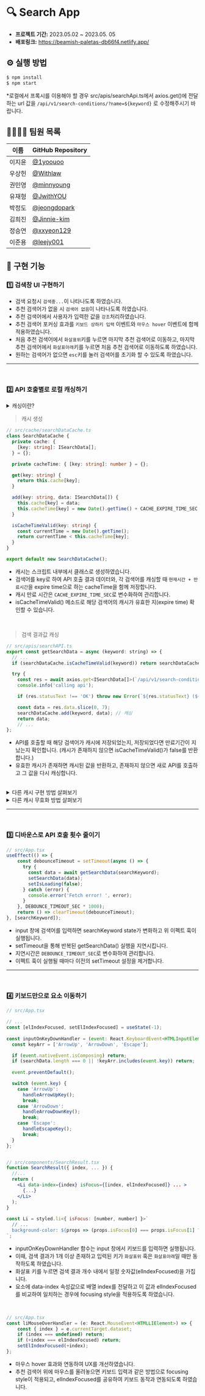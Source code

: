 
# 🔍 Search App
- **프로젝트 기간:** 2023.05.02 ~ 2023.05. 05
- **배포링크:** https://beamish-paletas-db66f4.netlify.app/


## ⚙️ 실행 방법

```bash
$ npm install
$ npm start
```
*로컬에서 프록시를 이용해야 할 경우 src/apis/searchApi.ts에서 axios.get()에 전달하는 url 값을 `/api/v1/search-conditions/?name=${keyword}` 로 수정해주시기 바랍니다.


## 👨‍💻👩‍💻 팀원 목록

| 이름   | GitHub Repository                                       |
| ------ | ------------------------------------------------------ |
| 이지윤 | [@1yoouoo](https://github.com/1yoouoo)                   |
| 우상헌 | [@Withlaw](https://github.com/Withlaw)                   |
| 권민영 | [@minnyoung](https://github.com/minnyoung)               |
| 유재형 | [@JwithYOU](https://github.com/JwithYOU)                 |
| 박정도 | [@jeongdopark](https://github.com/jeongdopark)           |
| 김희진 | [@Jinnie-kim](https://github.com/Jinnie-kim)             |
| 정승연 | [@xxyeon129](https://github.com/xxyeon129)               |
| 이준용 | [@leejy001](https://github.com/leejy001)                 |


## 🚀 구현 기능

### 1️⃣ 검색창 UI 구현하기


- 검색 요청시 `검색중...`이 나타나도록 하였습니다.
- 추천 검색어가 없을 시 `검색어 없음`이 나타나도록 하였습니다.
- 추천 검색어에서 사용자가 입력한 값을 `강조`처리하였습니다.
- 추천 검색어 포커싱 효과를 `키보드 상하키 입력` 이벤트와 `마우스 hover` 이벤트에 함께 적용하였습니다.
- 처음 추천 검색어에서 `화살표위`키를 누르면 마지막 추천 검색어로 이동하고, 마지막 추천 검색어에서 `화살표아래`키를 누르면 처음 추천 검색어로 이동하도록 하였습니다.
- 원하는 검색어가 없으면 `esc`키를 눌러 검색어를 초기화 할 수 있도록 하였습니다.

---

<br />

### 2️⃣ API 호출별로 로컬 캐싱하기

<details>
<summary>캐싱이란?</summary>
<div>

- 캐싱은 파일 복사본을 캐시 또는 임시 저장 위치에 저장하여 보다 빠르게 액세스할 수 있도록 하는 프로세스입니다.


  
#### 캐싱의 이점

- 캐싱을 사용하면 처리량을 크게 높이고 백엔드 데이터베이스와 관련한 데이터 검색 지연 시간을 줄일 수 있으므로 애플리케이션의 **전반적인 성능이 향상**됩니다. 
- 모든 클라이언트를 서비스할 필요가 없어지므로 **서버의 부하를 완화**합니다.
- 캐싱을 사용하면 이전에 검색하거나 계산한 데이터를 효율적으로 **재사용**할 수 있습니다.

</div>
</details>


> 캐시 생성


```ts
// src/cache/searchDataCache.ts
class SearchDataCache {
  private cache: {
    [key: string]: ISearchData[];
  } = {};

  private cacheTime: { [key: string]: number } = {};

  get(key: string) {
    return this.cache[key];
  }

  add(key: string, data: ISearchData[]) {
    this.cache[key] = data;
    this.cacheTime[key] = new Date().getTime() + CACHE_EXPIRE_TIME_SEC * 1000;
  }

  isCacheTimeValid(key: string) {
    const currentTime = new Date().getTime();
    return currentTime < this.cacheTime[key];
  }
}

export default new SearchDataCache();
```
- 캐시는 스크립트 내부에서 클래스로 생성하였습니다.
- 검색어를 key로 하여 API 호출 결과 데이터와, 각 검색어를 캐싱할 때 `현재시간 + 만료시간`을 expire time으로 하는 cacheTime을 함께 저장합니다.
- 캐시 만료 시간은 `CACHE_EXPIRE_TIME_SEC`로 변수화하여 관리합니다.
- isCacheTimeValid() 메소드로 해당 검색어의 캐시가 유효한 지(expire time) 확인할 수 있습니다.

<br />

> 검색 결과값 캐싱
```jsx
// src/apis/searchAPI.ts
export const getSearchData = async (keyword: string) => {
  // ...
  if (searchDataCache.isCacheTimeValid(keyword)) return searchDataCache.get(keyword); // 캐시 확인

  try {
    const res = await axios.get<ISearchData[]>(`/api/v1/search-conditions/?name=${keyword}`);
    console.info('calling api');

    if (res.statusText !== 'OK') throw new Error(`${res.statusText} (${res.status})`);

    const data = res.data.slice(0, 7);
    searchDataCache.add(keyword, data); // 캐싱
    return data;
    // ...
};
```
- API를 호출할 때 해당 검색어가 캐시에 저장되었는지, 저장되었다면 만료기간이 지났는지 확인합니다. (캐시가 존재하지 않으면 isCacheTimeValid()가 false를 반환합니다.)
- 유효한 캐시가 존재하면 캐시된 값을 반환하고, 존재하지 않으면 새로 API를 호출하고 그 값을 다시 캐싱합니다.

<br />

<details>
<summary>다른 캐시 구현 방법 살펴보기</summary>
<div>
  
<br />
  
> cache API 사용
  
```tsx
import axios from 'axios';

const CAHCE_NAME = 'search-result';

export const getSearchResult = async (word: string) => {
  const URL = `/api/v1/search-conditions/?name=${word}`;
  const cachedData = await caches.match(URL);

  if (word.trim().length === 0) return [];

  if (cachedData) {
    const cachedDataList = await cachedData.json();
    return cachedDataList.slice(0, 7);
  }

  try {
    const res = await axios.get(URL);

    console.info('calling api', res);

    if (res.status !== 200) return;

    caches.open(CAHCE_NAME).then(cache => {
      cache.add(URL);
    });

    const result = res.data.slice(0, 7);

    return result;
  } catch (error) {
    console.error(error);
  }
};
```
  <br />
  
  > Local Storage 사용
  
  ```ts
export const getSearchWord = async (word: string) => {
  if (word === '') return [];
  const checkCache: string | null = localStorage.getItem(word);

  if (!checkCache) {
    console.info('api 호출');
    const response = await axios.get(API_URL, { params: { name: word } });
    const setData = {
      data: response.data,
      expireTime: new Date().getTime() + EXPIRE_TIME,
    };

    localStorage.setItem(word, JSON.stringify(setData));
    return response.data;
  } else {
    return JSON.parse(checkCache).data;
  }
};
```

<br />
  
  > useCache 커스텀 훅 생성
  
```ts
import { useState } from 'react';
import { SearchResultTypes } from '../types/search';
import { CacheType } from '../types/cache';
import { ONE_MINUTE } from '../constants';

export const useCache = () => {
  const [cache, setCache] = useState<CacheType[]>([]);

  const addCache = (key: string, value: SearchResultTypes[]) => {
    const newCache: CacheType = { key, value };
    setCache(prev => [...prev, newCache]);

    setTimeout(() => {
      setCache(prev => prev.filter(item => item.key !== newCache.key));
    }, ONE_MINUTE);
  };

  const getCache = (key: string) => {
    const curCache = cache.find(item => item.key === key);
    return curCache ? curCache.value : null;
  };

  return { addCache, getCache };
};

export default useCache;
  
// useCache 적용
const handleFetchSearchResult = async () => {
  // ...
  const data = getCache(search);
  if (data !== null) {
    setSearchResult(data);
    setIndex(-1);
    return;
  }
  const { data: result } = await searchApi(debouncedSearch);
  addCache(search, result);
  setSearchResult(result);
  setIndex(-1);
};
```
  
  

</div>
</details>


<details>
<summary>다른 캐시 무효화 방법 살펴보기</summary>
<div>

  
<br />

> setTimeout으로 일정 시간이 지나면 캐시 제거

```jsx
const caching = (key: string, data: ISearchData[]) => {
  cache[key] = data;
  setTimeout(() => {
    delete cache[key];
  }, CACHE_EXPIRE_TIME_SEC * 1000);
};
```  

<br />

> setInterval을 사용하여 일정 시간마다 Localstorage에 있는 데이터들의 만료 시간을 체크하고 만료 시간이 지난 데이터 제거

```ts
export const handleExpireCache = () => {
  setInterval(() => {
    // 만료시간 지난 캐시 삭제
    console.log('expire');
    for (let elem in localStorage) {
      const cache = localStorage.getItem(elem);
      const localStorageElem: StorageItem = JSON.parse(cache!);
      if (localStorageElem?.expireTime && localStorageElem?.expireTime <= Date.now()) {
        localStorage.removeItem(elem);
      }
    }
  }, CHECK_CACHE_TIME);
};
```




</div>
</details>

---
  
<br />

### 3️⃣ 디바운스로 API 호출 횟수 줄이기
  
```jsx
// src/App.tsx
useEffect(() => {
    const debounceTimeout = setTimeout(async () => {
      try {
        const data = await getSearchData(searchKeyword);
        setSearchData(data);
        setIsLoading(false);
      } catch (error) {
        console.error('Fetch error! ', error);
      }
    }, DEBOUNCE_TIMEOUT_SEC * 1000);
    return () => clearTimeout(debounceTimeout);
}, [searchKeyword]);
```
- input 창에 검색어를 입력하면 searchKeyword state가 변화하고 위 이펙트 훅이 실행됩니다.
- setTimeout을 통해 반복된 getSearchData() 실행을 지연시킵니다.
- 지연시간은 `DEBOUNCE_TIMEOUT_SEC`로 변수화하여 관리합니다.
- 이펙트 훅이 실행될 때마다 이전의 setTimeout 설정을 제거합니다.

---
  
<br />

### 4️⃣ 키보드만으로 요소 이동하기

```jsx
// src/App.tsx

// ...
const [elIndexFocused, setElIndexFocused] = useState(-1);
  
const inputOnKeyDownHandler = (event: React.KeyboardEvent<HTMLInputElement>) => {
  const keyArr = ['ArrowUp', 'ArrowDown', 'Escape'];

  if (event.nativeEvent.isComposing) return;
  if (searchData.length === 0 || !keyArr.includes(event.key)) return;
  
  event.preventDefault();

  switch (event.key) {
    case 'ArrowUp':
      handleArrowUpKey();
      break;
    case 'ArrowDown':
      handleArrowDownKey();
      break;
    case 'Escape':
      handleEscapeKey();    
      break;
  }
};


// src/components/SearchResult.tsx
function SearchResult({ index, ... }) {
  //...
  return (
    <Li data-index={index} isFocus={[index, elIndexFocused]} ... >
      {...}
    </Li>
  );
}
  
const Li = styled.li<{ isFocus: [number, number] }>`
  // ...
  background-color: ${props => (props.isFocus[0] === props.isFocus[1] ? '#90cdf4' : 'inherit')};
`;
```
- inputOnKeyDownHandler 함수는 input 창에서 키보드를 입력하면 실행됩니다. 
- 이때, 검색 결과가 1개 이상 존재하고 입력된 키가 `화살표위` 혹은 `화살표아래`일 때만 동작하도록 하였습니다.
- 화살표 키를 누르면 검색 결과 개수 내에서 일정 숫자값(elIndexFocused)을 가집니다. 
- 요소에 data-index 속성값으로 배열 index를 전달하고 이 값과 elIndexFocused를 비교하여 일치하는 경우에 focusing style을 적용하도록 하였습니다.
  

<br />
  
```jsx
// src/App.tsx
const liMouseOverHandler = (e: React.MouseEvent<HTMLLIElement>) => {
    const { index } = e.currentTarget.dataset;
    if (index === undefined) return;
    if (+index === elIndexFocused) return;
    setElIndexFocused(+index);
};
```
- 마우스 hover 효과와 연동하여 UX를 개선하였습니다.
- 추천 검색어 위에 마우스를 올려놓으면 키보드 입력과 같은 방법으로 focusing style이 적용되고, elIndexFocused를 공유하여 키보드 동작과 연동되도록 하였습니다.

<br />
